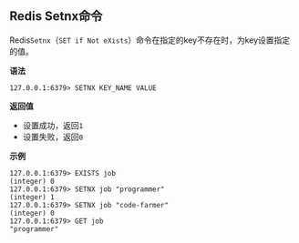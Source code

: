 ## Redis Setnx命令

Redis`Setnx`（`SET if Not eXists`）命令在指定的key不存在时，为key设置指定的值。

**语法**

```shell
127.0.0.1:6379> SETNX KEY_NAME VALUE
```

**返回值**

* 设置成功，返回`1`
* 设置失败，返回`0`

**示例**

```shell
127.0.0.1:6379> EXISTS job
(integer) 0
127.0.0.1:6379> SETNX job "programmer"
(integer) 1
127.0.0.1:6379> SETNX job "code-farmer"
(integer) 0
127.0.0.1:6379> GET job
"programmer"
```
